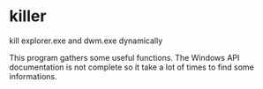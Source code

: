 # killer
kill explorer.exe and dwm.exe dynamically

This program gathers some useful functions. The Windows API documentation is not complete so it take a lot of times to find some informations.
